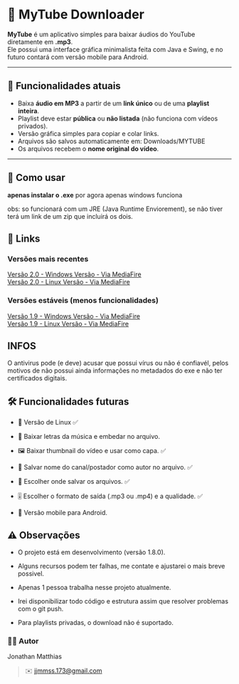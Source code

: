 # 🎵 MyTube Downloader

**MyTube** é um aplicativo simples para baixar áudios do YouTube diretamente em **.mp3**.  
Ele possui uma interface gráfica minimalista feita com Java e Swing, e no futuro contará com versão mobile para Android.

---

## 📌 Funcionalidades atuais
- Baixa **áudio em MP3** a partir de um **link único** ou de uma **playlist inteira**.
- Playlist deve estar **pública** ou **não listada** (não funciona com vídeos privados).
- Versão gráfica simples para copiar e colar links.
- Arquivos são salvos automaticamente em: Downloads/MYTUBE
- Os arquivos recebem o **nome original do vídeo**.



---

## 📖 Como usar

**apenas instalar o .exe**
por agora apenas windows funciona

obs: so funcionará com um JRE (Java Runtime Enviorement), se não tiver terá um link de um zip que incluirá os dois.

## 🔗 Links  

### Versões mais recentes  

[Versão 2.0 - Windows Versão - Via MediaFire](https://www.mediafire.com/file/36wljfop4dicg16/MyTube-Setup-2.0.zip/file)  
[Versão 2.0 - Linux Versão - Via MediaFire](https://www.mediafire.com/file/lcmp6eruqa8jdnp/MyTube_Linux-2.0.tar.gz/file)  

### Versões estáveis (menos funcionalidades)  

[Versão 1.9 - Windows Versão - Via MediaFire](https://www.mediafire.com/file/zv700t39mv06byt/MyTube-Setup-1.9.0.zip/file)  
[Versão 1.9 - Linux Versão - Via MediaFire](https://www.mediafire.com/file/w8uly9xoqitec4g/MyTube-1.9-linux.tar.gz/file)  

## INFOS

O antivirus pode (e deve) acusar que possui vírus ou não é confiavél, pelos motivos de não possui ainda informações no metadados do exe e não ter certificados digitais.

## 🛠️ Funcionalidades futuras

- 🐧 Versão de Linux ✅

- 📜 Baixar letras da música e embedar no arquivo.

- 🖼️ Baixar thumbnail do vídeo e usar como capa. ✅

- 👤 Salvar nome do canal/postador como autor no arquivo. ✅

- 💾 Escolher onde salvar os arquivos. ✅

- 🎚️ Escolher o formato de saída (.mp3 ou .mp4) e a qualidade. ✅

- 📱 Versão mobile para Android.

## ⚠️ Observações

- O projeto está em desenvolvimento (versão 1.8.0).

- Alguns recursos podem ter falhas, me contate e ajustarei o mais breve possivel.

- Apenas 1 pessoa trabalha nesse projeto atualmente.

- Irei disponibilizar todo código e estrutura assim que resolver problemas com o git push.

- Para playlists privadas, o download não é suportado.  



### 👨‍💻 Autor

Jonathan Matthias
> ✉️ jjmmss.173@gmail.com
